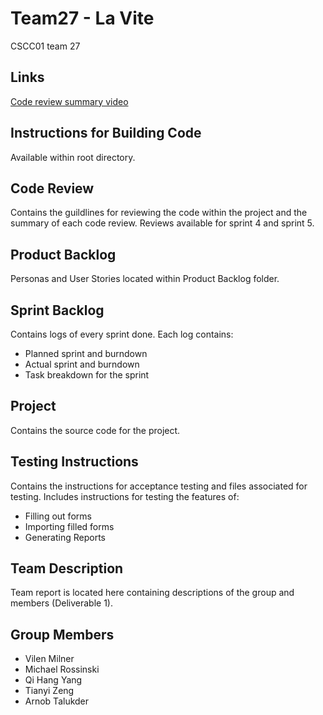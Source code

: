 # Team27 - La Vite
CSCC01 team 27

## Links
[Code review summary video](https://www.youtube.com/watch?v=k8yWV0TAO9E)

## Instructions for Building Code
Available within root directory.

## Code Review
Contains the guildlines for reviewing the code within the project and the summary of each code review.
Reviews available for sprint 4 and sprint 5.

## Product Backlog
Personas and User Stories located within Product Backlog folder.

## Sprint Backlog
Contains logs of every sprint done.
Each log contains:

* Planned sprint and burndown
* Actual sprint and burndown
* Task breakdown for the sprint

## Project
Contains the source code for the project.

## Testing Instructions
Contains the instructions for acceptance testing and files associated for testing.
Includes instructions for testing the features of:

* Filling out forms
* Importing filled forms
* Generating Reports

## Team Description
Team report is located here containing descriptions of the group and members (Deliverable 1).

## Group Members
* Vilen Milner
* Michael Rossinski
* Qi Hang Yang
* Tianyi Zeng
* Arnob Talukder

